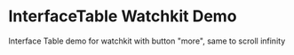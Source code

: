 # InterfaceTable Watchkit Demo
Interface Table demo for watchkit with button "more", same to scroll infinity
